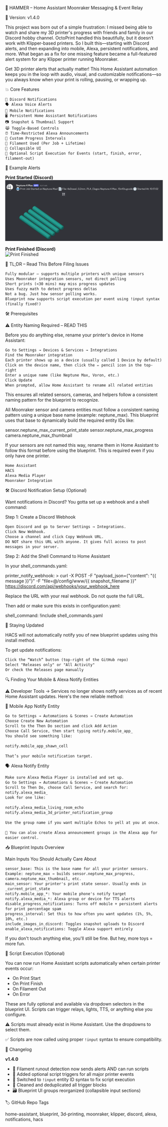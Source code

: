 🔨 HAMMER – Home Assistant Moonraker Messaging & Event Relay

 🔖 Version: v1.4.0
 
This project was born out of a simple frustration: I missed being able to watch and share my 3D printer's progress with friends and family in our Discord hobby channel. OctoPrint handled this beautifully, but it doesn’t work with Klipper-based printers. 
So I built this—starting with Discord alerts, and then expanding into mobile, Alexa, persistent notifications, and more. What began as a fix for one missing feature became a full-featured alert system for any Klipper printer running Moonraker.

Get 3D printer alerts that actually matter! This Home Assistant automation keeps you in the loop with audio, visual, and customizable notifications—so you always know when your print is rolling, pausing, or wrapping up.

💥 Core Features

    📢 Discord Notifications
    🗣️ Alexa Voice Alerts
    📱 Mobile Notifications
    🖥️ Persistent Home Assistant Notifications
    📷 Snapshot & Thumbnail Support
    😹 Toggle-Based Controls
    ⏰ Time-Restricted Alexa Announcements
    🎯 Custom Progress Intervals
    🧵 Filament Used (Per Job + Lifetime)
    🧹 Collapsible UI
    🔧 Optional Script Execution for Events (start, finish, error, filament-out)

📸 Example Alerts

**Print Started (Discord)**  
![Print Start](images/print-start.png)

**Print Finished (Discord)**  
![Print Finished](images/print-finished.png)


🧠 TL;DR – Read This Before Filing Issues

    Fully modular — supports multiple printers with unique sensors
    Uses Moonraker integration sensors, not direct polling
    Short prints (<30 mins) may miss progress updates
    Uses fuzzy math to detect progress deltas
    Not a bug. Just how sensor polling works.
    Blueprint now supports script execution per event using !input syntax (finally fixed!)

🛠️ Prerequisites

⚠️ Entity Naming Required – READ THIS

Before you do anything else, rename your printer's device in Home Assistant:

    Go to Settings → Devices & Services → Integrations
    Find the Moonraker integration
    Each printer shows up as a device (usually called 1 Device by default)
    Click on the device name, then click the ✏️ pencil icon in the top-right
    Enter a unique name (like Neptune Max, Voron, etc.)
    Click Update
    When prompted, allow Home Assistant to rename all related entities

This ensures all related sensors, cameras, and helpers follow a consistent naming pattern for the blueprint to recognize.

All Moonraker sensor and camera entities must follow a consistent naming pattern using a unique base name (example: neptune_max). This blueprint uses that base to dynamically build the required entity IDs like:

sensor.neptune_max_current_print_state
sensor.neptune_max_progress
camera.neptune_max_thumbnail

If your sensors are not named this way, rename them in Home Assistant to follow this format before using the blueprint. This is required even if you only have one printer.

    Home Assistant
    HACS
    Alexa Media Player
    Moonraker Integration

🛠️ Discord Notification Setup (Optional)

Want notifications in Discord? You gotta set up a webhook and a shell command:

Step 1: Create a Discord Webhook

    Open Discord and go to Server Settings → Integrations.
    Click New Webhook.
    Choose a channel and click Copy Webhook URL.
    DO NOT share this URL with anyone. It gives full access to post messages in your server.

Step 2: Add the Shell Command to Home Assistant

In your shell_commands.yaml:

printer_notify_webhook: >
  curl -X POST -F "payload_json={\"content\": \"{{ message }}\"}" -F "file=@/config/www/{{ snapshot_filename }}" https://discord.com/api/webhooks/your_webhook_here

Replace the URL with your real webhook. Do not quote the full URL.

Then add or make sure this exists in configuration.yaml:

shell_command: !include shell_commands.yaml

🔔 Staying Updated

HACS will not automatically notify you of new blueprint updates using this install method.

To get update notifications:

    Click the “Watch” button (top-right of the GitHub repo)
    Select "Releases only" or "All Activity"
    Or check the Releases page manually

🔍 Finding Your Mobile & Alexa Notify Entities

⚠️ Developer Tools → Services no longer shows notify services as of recent Home Assistant updates. Here's the new reliable method:

📱 Mobile App Notify Entity

    Go to Settings → Automations & Scenes → Create Automation
    Choose Create New Automation
    Scroll to the Then Do section and click Add Action
    Choose Call Service, then start typing notify.mobile_app_
    You should see something like:

    notify.mobile_app_shawn_cell

    That’s your mobile notification target.

🗣️ Alexa Notify Entity

    Make sure Alexa Media Player is installed and set up.
    Go to Settings → Automations & Scenes → Create Automation
    Scroll to Then Do, choose Call Service, and search for: notify.alexa_media_
    Look for one like:

    notify.alexa_media_living_room_echo
    notify.alexa_media_3d_printer_notification_group

    Use the group name if you want multiple Echos to yell at you at once.

    🧠 You can also create Alexa announcement groups in the Alexa app for easier control.

📥 Blueprint Inputs Overview

Main Inputs You Should Actually Care About

    sensor_base: This is the base name for all your printer sensors. Example: neptune_max → builds sensor.neptune_max_progress, camera.neptune_max_thumbnail, etc.
    main_sensor: Your printer's print state sensor. Usually ends in _current_print_state
    notify.mobile_app_*: Your mobile phone's notify target
    notify.alexa_media_*: Alexa group or device for TTS alerts
    disable_progress_notifications: Turns off mobile + persistent alerts for print percentage spam
    progress_interval: Set this to how often you want updates (1%, 5%, 10%, etc.)
    include_images_in_discord: Toggles snapshot uploads to Discord
    enable_alexa_notifications: Toggle Alexa support entirely

If you don't touch anything else, you'll still be fine. But hey, more toys = more fun.

🧰 Script Execution (Optional)

You can now run Home Assistant scripts automatically when certain printer events occur:

- On Print Start
- On Print Finish
- On Filament Out
- On Error

These are fully optional and available via dropdown selectors in the blueprint UI.
Scripts can trigger relays, lights, TTS, or anything else you configure.

⚠️ Scripts must already exist in Home Assistant. Use the dropdowns to select them.

✅ Scripts are now called using proper `!input` syntax to ensure compatibility.

📜 Changelog

**v1.4.0**

- 🧵 Filament runout detection now sends alerts AND can run scripts
- 🧰 Added optional script triggers for all major printer events
- 🧼 Switched to `!input` entity ID syntax to fix script execution
- 🧠 Cleaned and deduplicated all trigger blocks
- 🗃️ Blueprint UI groups reorganized (collapsible input sections)

🏷️ GitHub Repo Tags

home-assistant, blueprint, 3d-printing, moonraker, klipper, discord, alexa, notifications, hacs

